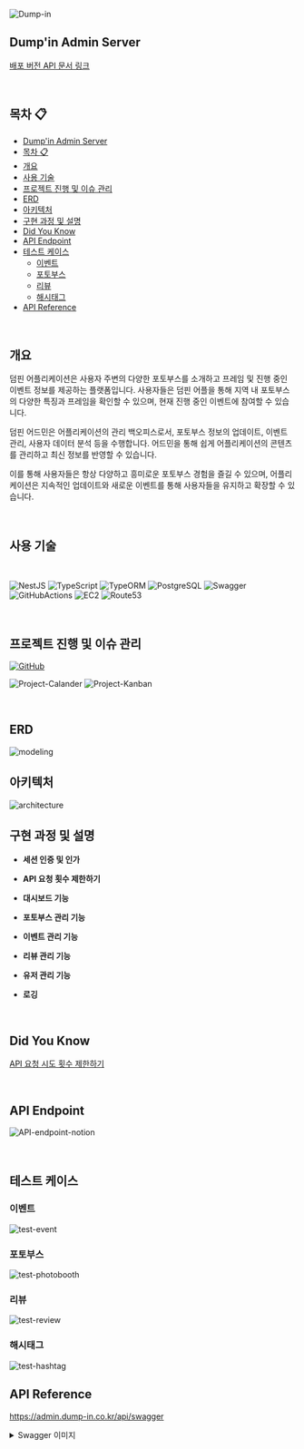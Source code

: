 ![Dump-in](https://github.com/develop-pix/dump-in-Admin-BE/assets/96982072/26fc155b-4a01-433e-9643-cbc1beefeadf)

## Dump'in Admin Server

[배포 버전 API 문서 링크](https://admin.dump-in.co.kr/api/swagger)

<br>

## 목차 :clipboard:

- [Dump'in Admin Server](#dumpin-admin-server)
- [목차 :clipboard:](#목차-clipboard)
- [개요](#개요)
- [사용 기술](#사용-기술)
- [프로젝트 진행 및 이슈 관리](#프로젝트-진행-및-이슈-관리)
- [ERD](#erd)
- [아키텍처](#아키텍처)
- [구현 과정 및 설명](#구현-과정-및-설명)
- [Did You Know](#did-you-know)
- [API Endpoint](#api-endpoint)
- [테스트 케이스](#테스트-케이스)
  - [이벤트](#이벤트)
  - [포토부스](#포토부스)
  - [리뷰](#리뷰)
  - [해시태그](#해시태그)
- [API Reference](#api-reference)

<br/>

## 개요

덤핀 어플리케이션은 사용자 주변의 다양한 포토부스를 소개하고 프레임 및 진행 중인 이벤트 정보를 제공하는 플랫폼입니다.
사용자들은 덤핀 어플을 통해 지역 내 포토부스의 다양한 특징과 프레임을 확인할 수 있으며, 현재 진행 중인 이벤트에 참여할 수 있습니다.

덤핀 어드민은 어플리케이션의 관리 백오피스로서, 포토부스 정보의 업데이트, 이벤트 관리, 사용자 데이터 분석 등을 수행합니다.
어드민을 통해 쉽게 어플리케이션의 콘텐츠를 관리하고 최신 정보를 반영할 수 있습니다.

이를 통해 사용자들은 항상 다양하고 흥미로운 포토부스 경험을 즐길 수 있으며,
어플리케이션은 지속적인 업데이트와 새로운 이벤트를 통해 사용자들을 유지하고 확장할 수 있습니다.

<br/>

## 사용 기술

<br/>

![NestJS][NestJS] ![TypeScript][TypeScript] ![TypeORM][TypeORM]
![PostgreSQL][PostgreSQL] ![Swagger][Swagger]
![GitHubActions][GitHubActions] ![EC2][AWS-EC2] ![Route53][AWS-Route53]

<br/>

## 프로젝트 진행 및 이슈 관리

[![GitHub][GitHub]](https://github.com/orgs/develop-pix/projects/1/views/1)

![Project-Calander](https://github.com/develop-pix/dump-in-Admin-BE/assets/96982072/d7620bae-fcaf-4d2b-87b4-29bb48013649)
![Project-Kanban](https://github.com/develop-pix/dump-in-Admin-BE/assets/96982072/1f345570-1ec3-4fc5-b77a-a03a9a730997)

<br/>

## ERD

![modeling](https://github.com/develop-pix/dump-in-Admin-BE/assets/96982072/7f7d0eda-468e-44f8-819a-5df3006280c8)

## 아키텍처

![architecture](https://github.com/develop-pix/dump-in-Admin-BE/assets/96982072/30708675-0741-49be-a526-2aa21abc9efd)

## 구현 과정 및 설명

- **세션 인증 및 인가**

- **API 요청 횟수 제한하기**

- **대시보드 기능**

- **포토부스 관리 기능**

- **이벤트 관리 기능**

- **리뷰 관리 기능**

- **유저 관리 기능**

- **로깅**

<!-- - **알림 관리 기능** -->
<br/>

## Did You Know

[API 요청 시도 횟수 제한하기](https://zamoca.space/js-ts/nest-js/rate-limit.html)

<br/>

## API Endpoint

![API-endpoint-notion](https://github.com/develop-pix/dump-in-Admin-BE/assets/96982072/961eacf8-4dee-4779-b748-7631e3687e48)

<br/>

## 테스트 케이스

### 이벤트

![test-event](https://github.com/develop-pix/dump-in-Admin-BE/assets/96982072/f61692a4-cfde-431e-b8e5-b39cde17d00b)

### 포토부스

![test-photobooth](https://github.com/develop-pix/dump-in-Admin-BE/assets/96982072/b6f74c5e-8406-4207-b621-ec8c1125e522)

### 리뷰

![test-review](https://github.com/develop-pix/dump-in-Admin-BE/assets/96982072/0b152ed3-1226-4d12-ab41-11eef0792c32)

### 해시태그

![test-hashtag](https://github.com/develop-pix/dump-in-Admin-BE/assets/96982072/42a59297-dc87-4baa-89eb-646ff894886c)

## API Reference

<https://admin.dump-in.co.kr/api/swagger>

<details>

<summary>Swagger 이미지</summary>

![1](https://github.com/develop-pix/dump-in-Admin-BE/assets/96982072/beecf55a-de66-4722-b237-17f46f78bc27)
![2](https://github.com/develop-pix/dump-in-Admin-BE/assets/96982072/13fd5bec-4412-4d05-adb9-9c90dad679a9)

</details>

<br/>

[NestJS]: https://img.shields.io/badge/nestjs-%23E0234E.svg?style=for-the-badge&logo=nestjs&logoColor=white
[TypeScript]: https://img.shields.io/badge/typescript-%23007ACC.svg?style=for-the-badge&logo=typescript&logoColor=white
[TypeORM]: https://img.shields.io/badge/TypeORM-%2334567c.svg?style=for-the-badge&logo=adminer&logoColor=white
[PostgreSQL]: https://img.shields.io/badge/postgres-%23316192.svg?style=for-the-badge&logo=postgresql&logoColor=white
[Swagger]: https://img.shields.io/badge/swagger-%23Clojure.svg?style=for-the-badge&logo=swagger&logoColor=white
[GitHubActions]: https://img.shields.io/badge/GitHub%20Actions-%232088ff.svg?style=for-the-badge&logo=githubactions&logoColor=white
[GitHub]: https://img.shields.io/badge/GitHub%20Project-%23181717.svg?style=for-the-badge&logo=github&logoColor=white
[AWS-EC2]: https://img.shields.io/badge/AWS%20EC2-%23FF9900.svg?style=for-the-badge&logo=amazonec2&logoColor=white
[AWS-Route53]: https://img.shields.io/badge/AWS%20Route53-%238C4FFF.svg?style=for-the-badge&logo=amazonroute53&logoColor=white
